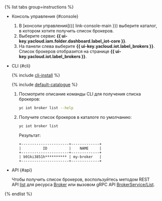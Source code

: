 {% list tabs group=instructions %}

- Консоль управления {#console}

  1. В [консоли управления]({{ link-console-main }}) выберите каталог, в котором хотите получить список брокеров.
  1. Выберите сервис **{{ ui-key.yacloud.iam.folder.dashboard.label_iot-core }}**.
  1. На панели слева выберите **{{ ui-key.yacloud.iot.label_brokers }}**. Список брокеров отобразится на странице **{{ ui-key.yacloud.iot.label_brokers }}**.

- CLI {#cli}

  {% include [cli-install](../cli-install.md) %}
  
  {% include [default-catalogue](../default-catalogue.md) %}

  1. Посмотрите описание команды CLI для получения списка брокеров:
	
      ```bash
      yc iot broker list --help
      ```

  1. Получите список брокеров в каталоге по умолчанию:

      ```bash
      yc iot broker list
      ```

      Результат:

      ```text
      +----------------------+-------------+
      |          ID          |    NAME     |
      +----------------------+-------------+
      | b91ki3851h********** | my-broker   |
      +----------------------+-------------+
      ```

- API {#api}

  Чтобы получить список брокеров, воспользуйтесь методом REST API [list](../../iot-core/broker/api-ref/Broker/list.md) для ресурса [Broker](../../iot-core/broker/api-ref/Broker/index.md) или вызовом gRPC API [BrokerService/List](../../iot-core/broker/api-ref/grpc/Broker/list.md).

{% endlist %}